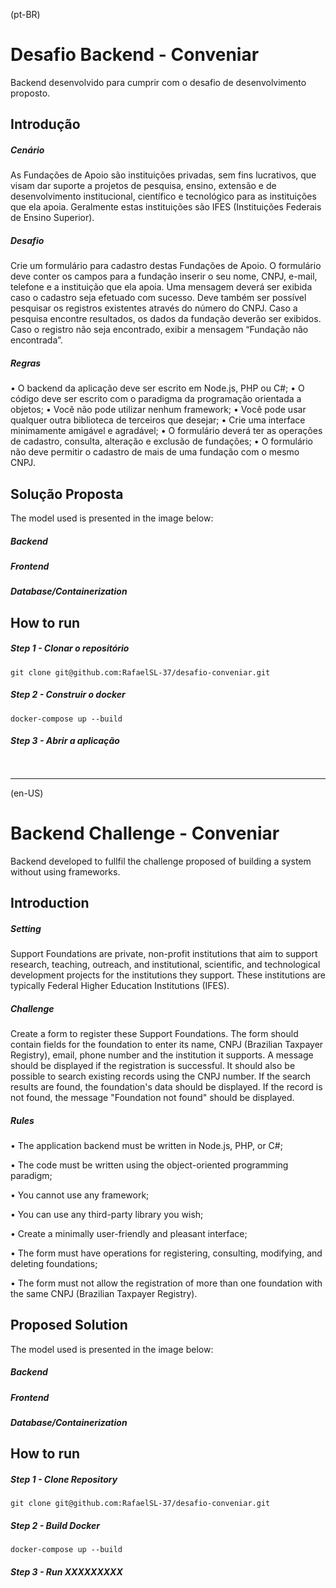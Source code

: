 (pt-BR)
# Desafio Backend -  Conveniar
Backend desenvolvido para cumprir com o desafio de desenvolvimento proposto. 

## Introdução
##### Cenário
As Fundações de Apoio são instituições privadas, sem fins lucrativos, que visam dar suporte a projetos de pesquisa, ensino, extensão e de desenvolvimento institucional, científico e tecnológico para as instituições que ela apoia. Geralmente estas instituições são IFES (Instituições Federais de Ensino Superior).

##### Desafio
Crie um formulário para cadastro destas Fundações de Apoio. O formulário deve conter os campos para a fundação inserir o seu nome, CNPJ, e-mail, telefone e a instituição que ela apoia. Uma mensagem deverá ser exibida caso o cadastro seja efetuado com sucesso.
Deve também ser possível pesquisar os registros existentes através do número do CNPJ. Caso a pesquisa encontre resultados, os dados da fundação deverão ser exibidos. Caso o registro não seja encontrado, exibir a mensagem “Fundação não encontrada”.

##### Regras
• O backend da aplicação deve ser escrito em Node.js, PHP ou C#;
• O código deve ser escrito com o paradigma da programação orientada a objetos;
• Você não pode utilizar nenhum framework;
• Você pode usar qualquer outra biblioteca de terceiros que desejar;
• Crie uma interface minimamente amigável e agradável;
• O formulário deverá ter as operações de cadastro, consulta, alteração e exclusão de fundações;
• O formulário não deve permitir o cadastro de mais de uma fundação com o mesmo CNPJ.


## Solução Proposta
<INTRODUCTION GOES HERE>
The model used is presented in the image below:
<!-- ![alt text](assets/documentation/model.png) <UPDATE THIS IMAGE WITH NEWER REFERENCES> -->

##### Backend

##### Frontend

##### Database/Containerization


## How to run
##### Step 1 - Clonar o repositório
```git clone git@github.com:RafaelSL-37/desafio-conveniar.git```

##### Step 2 - Construir o docker
```docker-compose up --build```

##### Step 3 - Abrir a aplicação
``` ```

-------------------------------------------------------------------------------------------------------------------------------

(en-US)
# Backend Challenge -  Conveniar
Backend developed to fullfil the challenge proposed of building a system without using frameworks.

## Introduction
##### Setting
Support Foundations are private, non-profit institutions that aim to support research, teaching, outreach, and institutional, scientific, and technological development projects for the institutions they support. These institutions are typically Federal Higher Education Institutions (IFES).

##### Challenge
Create a form to register these Support Foundations. The form should contain fields for the foundation to enter its name, CNPJ (Brazilian Taxpayer Registry), email, phone number and the institution it supports. A message should be displayed if the registration is successful.
It should also be possible to search existing records using the CNPJ number. If the search results are found, the foundation's data should be displayed. If the record is not found, the message "Foundation not found" should be displayed.

##### Rules
• The application backend must be written in Node.js, PHP, or C#;

• The code must be written using the object-oriented programming paradigm;

• You cannot use any framework;

• You can use any third-party library you wish;

• Create a minimally user-friendly and pleasant interface;

• The form must have operations for registering, consulting, modifying, and deleting foundations;

• The form must not allow the registration of more than one foundation with the same CNPJ (Brazilian Taxpayer Registry).


## Proposed Solution
<INTRODUCTION GOES HERE>
The model used is presented in the image below:
<!-- ![alt text](assets/documentation/model.png) <UPDATE THIS IMAGE WITH NEWER REFERENCES> -->

##### Backend

##### Frontend

##### Database/Containerization


## How to run
##### Step 1 - Clone Repository
```git clone git@github.com:RafaelSL-37/desafio-conveniar.git```

##### Step 2 - Build Docker
```docker-compose up --build```

##### Step 3 - Run XXXXXXXXX
``` ```